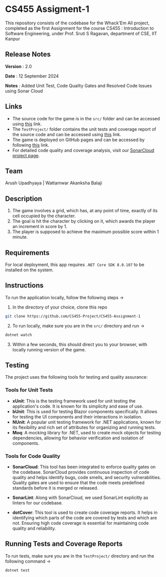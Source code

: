 # CS455 Assigment-1 
This repository consists of the codebase for the Whack'Em All project, completed as the first Assignment for the course CS455 : Introduction to Software Engineering, under Prof. Sruti S Ragavan, department of CSE, IIT Kanpur

## Release Notes
**Version** : 2.0 

**Date** : 12 September 2024

**Notes** : Added Unit Test, Code Quailty Gates and Resolved Code Issues using Sonar Cloud

## Links

- The source code for the game is in the `src/` folder and can be accessed using [this](https://github.com/CS455-Project/CS455-Assignment-1/tree/main/src) link.
- The `TestProject/` folder contains the unit tests and coverage report of the source code and can be accessed using [this](https://github.com/CS455-Project/CS455-Assignment-1/tree/main/TestProject) link.
- The game is deployed on GitHub pages and can be accessed by following [this](https://cs455-project.github.io/CS455-Assignment-1/) link.
- For detailed code quality and coverage analysis, visit our [SonarCloud project page](https://sonarcloud.io/project/overview?id=CS455-Project_CS455-Assignment-1).

## Team 
Arush Upadhyaya | Wattamwar Akanksha Balaji

## Description 
1. The game involves a grid, which has, at any point of time, exactly of its cell occupied by the character. 
2. The goal is hit the character by clicking on it, which awards the player an increment in score by 1.
3. The player is supposed to achieve the maximum possible score within 1 minute.

## Requirements 
For local deployment, this app requires `.NET Core SDK 8.0.107` to be installed on the system.

## Instructions 
To run the application locally, follow the following steps &rarr;
1. In the directory of your choice, clone this repo 
```bash
git clone https://github.com/CS455-Project/CS455-Assignment-1
```
2. To run locally, make sure you are in the `src/` directory and run &rarr;
```bash
dotnet watch
```
3. Within a few seconds, this should direct you to your browser, with locally running version of the game.
## Testing
The project uses the following tools for testing and quality assurance:

### Tools for Unit Tests
- **xUnit**: This is the testing framework used for unit testing the application's code. It is known for its simplicity and ease of use.
- **bUnit**: This is used for testing Blazor components specifically. It allows for testing the UI components and their interactions in isolation.
- **NUnit**: A popular unit testing framework for .NET applications, known for its flexibility and rich set of attributes for organizing and running tests.
- **Moq**: A mocking library for .NET, used to create mock objects for testing dependencies, allowing for behavior verification and isolation of components.

### Tools for Code Quality
- **SonarCloud**: This tool has been integrated to enforce quality gates on the codebase. SonarCloud provides continuous inspection of code quality and helps identify bugs, code smells, and security vulnerabilities. Quality gates are used to ensure that the code meets predefined standards before it is merged or released.
  
- **SonarLint**: Along with SonarCloud, we used SonarLint explicitly as linters for our codebase.
  
- **dotCover**: This tool is used to create code coverage reports. It helps in identifying which parts of the code are covered by tests and which are not. Ensuring high code coverage is essential for maintaining code quality and reliability.

## Running Tests and Coverage Reports
To run tests, make sure you are in the `TestProject/` directory and run the following command &rarr;
```bash
dotnet test
```
